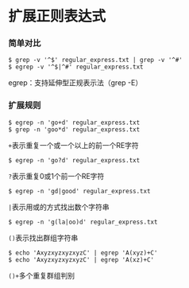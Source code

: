 # 扩展正则表达式

### 简单对比

```
$ grep -v '^$' regular_express.txt | grep -v '^#'
$ egrep -v '^$|^#' regular_express.txt
```

egrep：支持延伸型正规表示法（grep -E）

### 扩展规则

```
$ egrep -n 'go+d' regular_express.txt
$ grep -n 'goo*d' regular_express.txt
```

`+`表示重复一个或一个以上的前一个RE字符

```
$ egrep -n 'go?d' regular_express.txt
```

`?`表示重复0或1个前一个RE字符

```
$ egrep -n 'gd|good' regular_express.txt
```

`|`表示用或的方式找出数个字符串

```
$ egrep -n 'g(la|oo)d' regular_express.txt
```

`()`表示找出群组字符串

```
$ echo 'AxyzxyzxyzxyzC' | egrep 'A(xyz)+C'
$ echo 'AxyzxyzxyzxyzC' | egrep 'A(xz)+C'
```

`()+`多个重复群组判别
